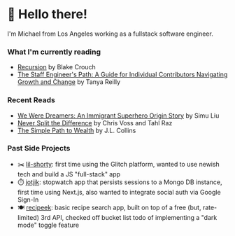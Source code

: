# 👋 Hello there!

I'm Michael from Los Angeles working as a fullstack software engineer.

### What I'm currently reading
* [Recursion](https://www.goodreads.com/book/show/42046112-recursion) by Blake Crouch
* [The Staff Engineer's Path: A Guide for Individual Contributors Navigating Growth and Change](https://www.goodreads.com/book/show/59694859-the-staff-engineer-s-path) by Tanya Reilly

### Recent Reads
* [We Were Dreamers: An Immigrant Superhero Origin Story](https://www.goodreads.com/en/book/show/52582665-we-were-dreamers) by Simu Liu
* [Never Split the Difference](https://www.goodreads.com/book/show/26156469-never-split-the-difference) by Chris Voss and Tahl Raz
* [The Simple Path to Wealth](https://www.goodreads.com/book/show/30646587-the-simple-path-to-wealth) by J.L. Collins

### Past Side Projects
* ✂️ [lil-shorty](https://lil-shorty.glitch.me): first time using the Glitch platform, wanted to use newish tech and build a JS "full-stack" app
* ⏱️ [jotjik](https://jotjik.vercel.app/): stopwatch app that persists sessions to a Mongo DB instance, first time using Next.js, also wanted to integrate social auth via Google Sign-In
* 🍽️ [recipeek](https://recipeek.app): basic recipe search app, built on top of a free (but, rate-limited) 3rd API, checked off bucket list todo of implementing a "dark mode" toggle feature
